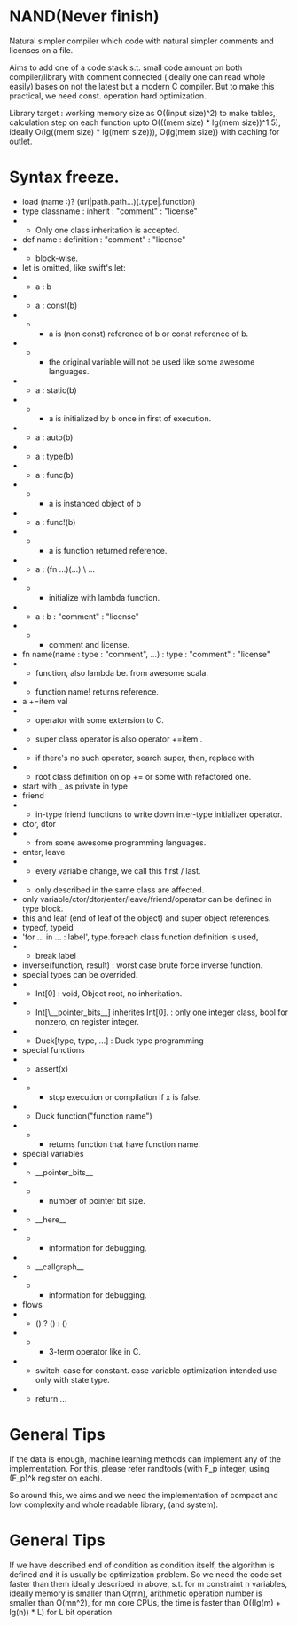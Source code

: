 # NAND(Never finish)
Natural simpler compiler which code with natural simpler comments and licenses on a file.

Aims to add one of a code stack s.t. small code amount on both compiler/library with comment connected (ideally one can read whole easily) bases on not the latest but a modern C compiler. But to make this practical, we need const. operation hard optimization.

Library target : working memory size as O((input size)^2) to make tables, calculation step on each function upto O(((mem size) * lg(mem size))^1.5), ideally O(lg((mem size) * lg(mem size))), O(lg(mem size)) with caching for outlet.

# Syntax freeze.
* load (name :)? (uri|path.path...)(.type|.function)
* type classname : inherit : "comment" : "license"
* * Only one class inheritation is accepted.
* def name : definition : "comment" : "license"
* * block-wise.
* let is omitted, like swift's let:
* * a : b
* * a : const(b)
* * * a is (non const) reference of b or const reference of b.
* * * the original variable will not be used like some awesome languages.
* * a : static(b)
* * * a is initialized by b once in first of execution.
* * a : auto(b)
* * a : type(b)
* * a : func(b)
* * * a is instanced object of b
* * a : func!(b)
* * * a is function returned reference.
* * a : (fn ...)(...) \\ ...
* * * initialize with lambda function.
* * a : b : "comment" : "license"
* * * comment and license.
* fn name(name : type : "comment", ...) : type : "comment" : "license"
* * function, also lambda be. from awesome scala.
* * function name! returns reference.
* a +=item val
* * operator with some extension to C.
* * super class operator is also operator +=item .
* * if there's no such operator, search super, then, replace with
* * root class definition on op += or some with refactored one.
* start with _ as private in type
* friend
* * in-type friend functions to write down inter-type initializer operator.
* ctor, dtor
* * from some awesome programming languages.
* enter, leave
* * every variable change, we call this first / last.
* * only described in the same class are affected.
* only variable/ctor/dtor/enter/leave/friend/operator can be defined in type block.
* this and leaf (end of leaf of the object) and super object references.
* typeof, typeid
* 'for ... in ... : label', type.foreach class function definition is used,
* * break label
* inverse(function, result) : worst case brute force inverse function.
* special types can be overrided.
* * Int\[0\] : void, Object root, no inheritation.
* * Int\[\\__pointer_bits\_\_\] inherites Int\[0\]. : only one integer class, bool for nonzero, on register integer.
* * Duck[type, type, ...] : Duck type programming
* special functions
* * assert(x)
* * * stop execution or compilation if x is false.
* * Duck function("function name")
* * * returns function that have function name.
* special variables
* * \_\_pointer_bits\_\_
* * * number of pointer bit size.
* * \_\_here\_\_
* * * information for debugging.
* * \_\_callgraph\_\_
* * * information for debugging.
* flows
* * () ? () : ()
* * * 3-term operator like in C.
* * switch-case for constant. case variable optimization intended use only with state type.
* * return ...

# General Tips
If the data is enough, machine learning methods can implement any of the implementation.
For this, please refer randtools (with F_p integer, using (F_p)^k register on each).

So around this, we aims and we need the implementation of compact and low complexity and whole readable library, (and system).

# General Tips
If we have described end of condition as condition itself, the algorithm is defined and it is usually be optimization problem.
So we need the code set faster than them ideally described in above, s.t. for m constraint n variables, ideally memory is smaller than O(mn), arithmetic operation number is smaller than O(mn^2), for mn core CPUs, the time is faster than O((lg(m) + lg(n)) \* L) for L bit operation.


